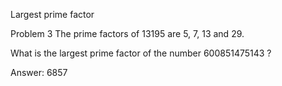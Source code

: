 Largest prime factor

Problem 3
The prime factors of 13195 are 5, 7, 13 and 29.

What is the largest prime factor of the number 600851475143 ?

Answer: 6857